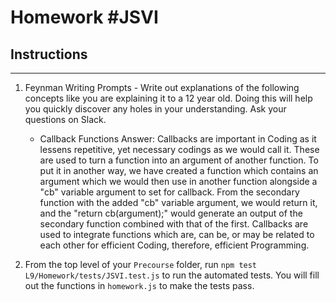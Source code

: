 # Homework #JSVI

## Instructions
---
1. Feynman Writing Prompts - Write out explanations of the following concepts like you are explaining it to a 12 year old.  Doing this will help you quickly discover any holes in your understanding.  Ask your questions on Slack.
		
	* Callback Functions
		Answer: Callbacks are important in Coding as it lessens repetitive, yet necessary codings as we would call it. These are used to turn a function into an argument of another function. To put it in another way, we have created a function which contains an argument which we would then use in another function alongside a "cb" variable argument to set for callback. From the secondary function with the added "cb" variable argument, we would return it, and the "return cb(argument);" would generate an output of the secondary function combined with that of the first. Callbacks are used to integrate functions which are, can be, or may be related to each other for efficient Coding, therefore, efficient Programming.

2. From the top level of your `Precourse` folder, run `npm test L9/Homework/tests/JSVI.test.js` to run the automated tests. You will fill out the functions in `homework.js` to make the tests pass.
